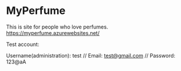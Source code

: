 # MyPerfume
This is site for people who love perfumes.
https://myperfume.azurewebsites.net/

Test account:

Username(administration): test //
Email: test@gmail.com //
Password: 123@aA
